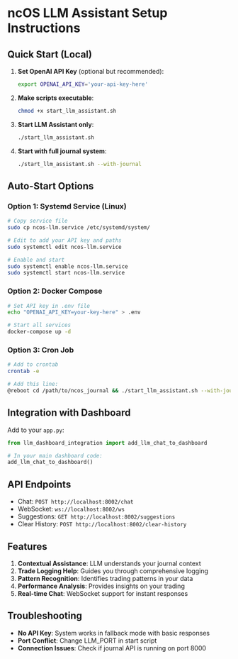 # ncOS LLM Assistant Setup Instructions

## Quick Start (Local)

1. **Set OpenAI API Key** (optional but recommended):
   ```bash
   export OPENAI_API_KEY='your-api-key-here'
   ```

2. **Make scripts executable**:
   ```bash
   chmod +x start_llm_assistant.sh
   ```

3. **Start LLM Assistant only**:
   ```bash
   ./start_llm_assistant.sh
   ```

4. **Start with full journal system**:
   ```bash
   ./start_llm_assistant.sh --with-journal
   ```

## Auto-Start Options

### Option 1: Systemd Service (Linux)
```bash
# Copy service file
sudo cp ncos-llm.service /etc/systemd/system/

# Edit to add your API key and paths
sudo systemctl edit ncos-llm.service

# Enable and start
sudo systemctl enable ncos-llm.service
sudo systemctl start ncos-llm.service
```

### Option 2: Docker Compose
```bash
# Set API key in .env file
echo "OPENAI_API_KEY=your-key-here" > .env

# Start all services
docker-compose up -d
```

### Option 3: Cron Job
```bash
# Add to crontab
crontab -e

# Add this line:
@reboot cd /path/to/ncos_journal && ./start_llm_assistant.sh --with-journal
```

## Integration with Dashboard

Add to your `app.py`:
```python
from llm_dashboard_integration import add_llm_chat_to_dashboard

# In your main dashboard code:
add_llm_chat_to_dashboard()
```

## API Endpoints

- Chat: `POST http://localhost:8002/chat`
- WebSocket: `ws://localhost:8002/ws`
- Suggestions: `GET http://localhost:8002/suggestions`
- Clear History: `POST http://localhost:8002/clear-history`

## Features

1. **Contextual Assistance**: LLM understands your journal context
2. **Trade Logging Help**: Guides you through comprehensive logging
3. **Pattern Recognition**: Identifies trading patterns in your data
4. **Performance Analysis**: Provides insights on your trading
5. **Real-time Chat**: WebSocket support for instant responses

## Troubleshooting

- **No API Key**: System works in fallback mode with basic responses
- **Port Conflict**: Change LLM_PORT in start script
- **Connection Issues**: Check if journal API is running on port 8000
